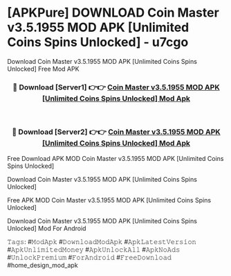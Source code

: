# [APKPure] DOWNLOAD Coin Master v3.5.1955 MOD APK [Unlimited Coins Spins Unlocked] - u7cgo
Download Coin Master v3.5.1955 MOD APK [Unlimited Coins Spins Unlocked] Free Mod APK

<div align="center">
<h3>🔴 Download [Server1] 👉👉 <a href="https://apk-comot.site?title=Coin_Master_v3.5.1955_MOD_APK_[Unlimited_Coins_Spins_Unlocked]">Coin Master v3.5.1955 MOD APK [Unlimited Coins Spins Unlocked] Mod Apk</a></h3><br>

<h3>🔴 Download [Server2] 👉👉 <a href="https://apk-comot.site?title=Coin_Master_v3.5.1955_MOD_APK_[Unlimited_Coins_Spins_Unlocked]">Coin Master v3.5.1955 MOD APK [Unlimited Coins Spins Unlocked] Mod Apk</a></h3>
</div>


Free Download APK MOD Coin Master v3.5.1955 MOD APK [Unlimited Coins Spins Unlocked]

Download Coin Master v3.5.1955 MOD APK [Unlimited Coins Spins Unlocked] 

Free APK MOD Coin Master v3.5.1955 MOD APK [Unlimited Coins Spins Unlocked] 

Download Coin Master v3.5.1955 MOD APK [Unlimited Coins Spins Unlocked] Mod For Android

𝚃𝚊𝚐𝚜: #𝙼𝚘𝚍𝙰𝚙𝚔 #𝙳𝚘𝚠𝚗𝚕𝚘𝚊𝚍𝙼𝚘𝚍𝙰𝚙𝚔 #𝙰𝚙𝚔𝙻𝚊𝚝𝚎𝚜𝚝𝚅𝚎𝚛𝚜𝚒𝚘𝚗 #𝙰𝚙𝚔𝚄𝚗𝚕𝚒𝚖𝚒𝚝𝚎𝚍𝙼𝚘𝚗𝚎𝚢 #𝙰𝚙𝚔𝚄𝚗𝚕𝚘𝚌𝚔𝙰𝚕𝚕 #𝙰𝚙𝚔𝙽𝚘𝙰𝚍𝚜 #𝚄𝚗𝚕𝚘𝚌𝚔𝙿𝚛𝚎𝚖𝚒𝚞𝚖 #𝙵𝚘𝚛𝙰𝚗𝚍𝚛𝚘𝚒𝚍 #𝙵𝚛𝚎𝚎𝙳𝚘𝚠𝚗𝚕𝚘𝚊𝚍 #home_design_mod_apk